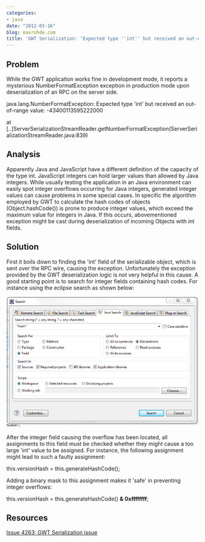 ```yaml
---
categories:
- java
date: "2012-03-16"
blog: maxrohde.com
title: 'GWT Serialization: ‘Expected type ''int'' but received an out-of-range value’'
---
```


## Problem

While the GWT application works fine in development mode, it reports a mysterious NumberFormatException exception in production mode upon deserialization of an RPC on the server side.

java.lang.NumberFormatException: Expected type 'int' but received an out-of-range value: -43400113595222000

at \[..\]ServerSerializationStreamReader.getNumberFormatException(ServerSerializationStreamReader.java:839)

## Analysis

Apparently Java and JavaScript have a different definition of the capacity of the type int. JavaScript integers can hold larger values than allowed by Java integers. While usually testing the application in an Java environment can easily spot integer overflows occurring for Java integers, generated integer values can cause problems in some special cases. In specific the algorithm employed by GWT to calculate the hash codes of objects (Object.hashCode()) is prone to produce integer values, which exceed the maximum value for integers in Java. If this occurs, abovementioned exception might be cast during deserialization of incoming Objects with int fields.

## Solution

First it boils down to finding the 'int' field of the serializable object, which is sent over the RPC wire, causing the exception. Unfortunately the exception provided by the GWT deserialization logic is not very helpful in this cause. A good starting point is to search for integer fields containing hash codes. For instance using the eclipse search as shown below:

![](images/031612_0727_gwtserializ1.png)

After the integer field causing the overflow has been located, all assignments to this field must be checked whether they might cause a too large 'int' value to be assigned. For instance, the following assignment might lead to such a faulty assignment:

this.versionHash = this.generateHashCode();

Adding a binary mask to this assignment makes it 'safe' in preventing integer overflows:

this.versionHash = this.generateHashCode() **& 0xffffffff**;

## Resources

[Issue 4263: GWT Serialization issue](http://code.google.com/p/google-web-toolkit/issues/detail?id=4263)